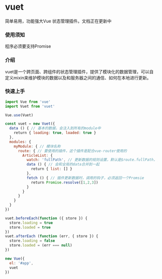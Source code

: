 # vuet
简单易用，功能强大Vue 状态管理插件。文档正在更新中

### 使用须知
程序必须要支持Promise  

### 介绍
vuet是一个跨页面、跨组件的状态管理插件，提供了模块化的数据管理，可以自定义mixin来维护模块的数据以及和服务器之间的通信、如何在本地进行更新。

### 快速上手
```javascript
import Vue from 'vue'
import Vuet from 'vuet'

Vue.use(Vuet)

const vuet = new Vuet({
  data () { // 基本的数据，会注入到所有的module中
    return { loading: true, loaded: true }
  },
  modules: {
    myModule: { // 模块名称
      route: { // 要使用的插件，这个插件是配合vue-router使用的
        ArticleList: {
          watch: 'fullPath', // 更新数据的规则设置，默认是$route.fullPath，如果有多个条件，可以传入一个数组['query.name', 'params.id']
          data () { // 会和全局的data合并到一起
            return { list: [] }
          },
          fetch () { // 插件更新数据时，调用的钩子，必须返回一个Promsie
            return Promise.resolve([1,2,3])
          }
        }
      }
    }
  }
})

vuet.beforeEach(function ({ store }) {
  store.loading = true
  store.loaded = true
})
vuet.afterEach (function (err, { store }) {
  store.loading = false
  store.loaded = (err === null)
})

new Vue({
  el: '#app',
  vuet
})

```
